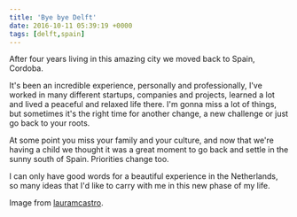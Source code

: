 ```yaml
---
title: 'Bye bye Delft'
date: 2016-10-11 05:39:19 +0000
tags: [delft,spain]
---
```

After four years living in this amazing city we moved back to Spain, Cordoba.

It's been an incredible experience, personally and professionally, I've worked in many different startups, companies and projects, learned a lot and lived a peaceful and relaxed life there. I'm gonna miss a lot of things, but sometimes it's the right time for another change, a new challenge or just go back to your roots.

At some point you miss your family and your culture, and now that we're having a child we thought it was a great moment to go back and settle in the sunny south of Spain. Priorities change too.

I can only have good words for a beautiful experience in the Netherlands, so many ideas that I'd like to carry with me in this new phase of my life.

Image from [lauramcastro](https://www.flickr.com/photos/_luara_/5105049209/in/photolist-8M7HgP-9uN932-3RP4T4-dNeRRJ-78LimM-6cLJDB-6QWCxM-9uNa42-raMXAM-rsbyCH-soZz2n-6ePUhR-8pzemQ-78Q6WN-9uR3wQ-78Qbdy-6cQRmf-3RTb29-78QcEU-78LfiT-f525ny-78Qda3-78QfcL-78Q8QE-78LhGZ-78QaX7-78LmjH-9uR8oy-dNeR73-9uR4vj-9uN85g-pfC1T-4qDvCH-78LhXg-7r8NGc-5UgKy4-qiH4oW-2TqGh-78QerQ-9uQYTY-7Fi65m-78Qaf3-9uNaPp-prPJF-78Q7YE-7EASdg-6ZGrku-nFZU7g-78LnQ8-f4LRsx).
